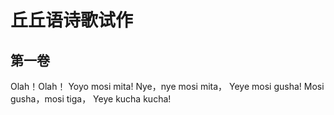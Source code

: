 # 丘丘语诗歌试作

## 第一卷

Olah！Olah！
Yoyo mosi mita!
Nye，nye mosi mita，
Yeye mosi gusha!
Mosi gusha，mosi tiga，
Yeye kucha kucha!